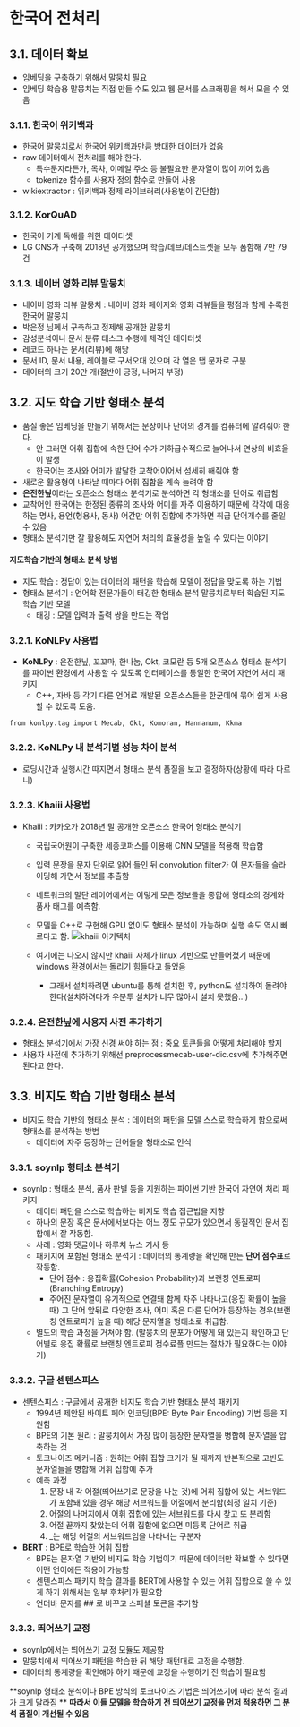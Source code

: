 # 한국어 전처리
## 3.1. 데이터 확보
 - 임베딩을 구축하기 위해서 말뭉치 필요
 - 임베딩 학습용 말뭉치는 직접 만들 수도 있고 웹 문서를 스크래핑을 해서 모을 수 있음

### 3.1.1. 한국어 위키백과
 - 한국어 말뭉치로서 한국어 위키백과만큼 방대한 데이터가 없음
 - raw 데이터에서 전처리를 해야 한다.
   - 특수문자라든가, 목차, 이메일 주소 등 불필요한 문자열이 많이 끼어 있음
   - tokenize 함수를 사용자 정의 함수로 만들어 사용
 - wikiextractor : 위키백과 정제 라이브러리(사용법이 간단함)
 
### 3.1.2. KorQuAD
 - 한국어 기계 독해를 위한 데이터셋
 - LG CNS가 구축해 2018년 공개했으며 학습/데브/데스트셋을 모두 폼함해 7만 79건
 
### 3.1.3. 네이버 영화 리뷰 말뭉치
 - 네이버 영화 리뷰 말뭉치 : 네이버 영화 페이지와 영화 리뷰들을 평점과 함께 수록한 한국어 말뭉치
 - 박은정 님께서 구축하고 정제해 공개한 말뭉치
 - 감성분석이나 문서 분류 태스크 수행에 제격인 데이터셋
 - 레코드 하나는 문서(리뷰)에 해당
 - 문서 ID, 문서 내용, 레이블로 구서오대 있으며 각 열은 탭 문자로 구분
 - 데이터의 크기 20만 개(절반이 긍정, 나머지 부정)
 
## 3.2. 지도 학습 기반 형태소 분석
 - 품질 좋은 임베딩을 만들기 위해서는 문장이나 단어의 경계를 컴퓨터에 알려줘야 한다.
   - 안 그러면 어휘 집합에 속한 단어 수가 기하급수적으로 늘어나서 연상의 비효율이 발생
   - 한국어는 조사와 어미가 발달한 교착어이어서 섬세히 해줘야 함
 - 새로운 활용형이 나타날 때마다 어휘 집합을 계속 늘려야 함
 - **은전한닢**이라는 오픈소스 형태소 분석기로 분석하면 각 형태소를 단어로 취급함
 - 교착어인 한국어는 한정된 종류의 조사와 어미를 자주 이용하기 때문에 각각에 대응하는 명사, 용언(형용사, 동사) 어간만 어휘 집합에 추가하면 취급 단어개수를 줄일 수 있음
 - 형태소 분석기만 잘 활용해도 자연어 처리의 효율성을 높일 수 있다는 이야기

#### 지도학습 기반의 형태소 분석 방법
 - 지도 학습 : 정답이 있는 데이터의 패턴을 학습해 모델이 정답을 맞도록 하는 기법
 - 형태소 분석기 : 언어학 전문가들이 태깅한 형태소 분석 말뭉치로부터 학습된 지도 학습 기반 모델
    - 태깅 : 모델 입력과 출력 쌍을 만드는 작업

### 3.2.1. KoNLPy 사용법
 - **KoNLPy** : 은전한닢, 꼬꼬마, 한나눔, Okt, 코모란 등 5개 오픈소스 형태소 분석기를 파이썬 환경에서 사용할 수 있도록 인터페이스를 통일한 한국어 자연어 처리 패키지
   - C++, 자바 등 각기 다른 언어로 개발된 오픈소스들을 한군데에 묶어 쉽게 사용할 수 있도록 도움.
 ~~~
 from konlpy.tag import Mecab, Okt, Komoran, Hannanum, Kkma
 ~~~
 
### 3.2.2. KoNLPy 내 분석기별 성능 차이 분석
 - 로딩시간과 실행시간 따지면서 형태소 분석 품질을 보고 결정하자(상황에 따라 다르니)

### 3.2.3. Khaiii 사용법
 - Khaiii : 카카오가 2018년 말 공개한 오픈소스 한국어 형태소 분석기
    - 국립국어원이 구축한 세종코퍼스를 이용해 CNN 모델을 적용해 학습함
    - 입력 문장을 문자 단위로 읽어 들인 뒤 convolution filter가 이 문자들을 슬라이딩해 가면서 정보를 추출함
    - 네트워크의 말단 레이어에서는 이렇게 모은 정보들을 종합해 형태소의 경계와 품사 태그를 예측함.
    - 모델을 C++로 구현해 GPU 없이도 형태소 분석이 가능하며 실행 속도 역시 빠르다고 함.
    ![khaiii 아키텍처](https://user-images.githubusercontent.com/49123169/73122275-4c09b300-3fc6-11ea-9403-78a99976ea25.PNG)
   
    - 여기에는 나오지 않지만 khaiii 자체가 linux 기반으로 만들어졌기 때문에 windows 환경에서는 돌리기 힘들다고 들었음
       - 그래서 설치하려면 ubuntu를 통해 설치한 후, python도 설치하여 돌려야 한다(설치하려다가 우분투 설치가 너무 많아서 설치 못했음...)

### 3.2.4. 은전한닢에 사용자 사전 추가하기
 - 형태소 분석기에서 가장 신경 써야 하는 점 : 중요 토큰들을 어떻게 처리해야 할지
 - 사용자 사전에 추가하기 위해선 preprocessmecab-user-dic.csv에 추가해주면 된다고 한다.
 
## 3.3. 비지도 학습 기반 형태소 분석
 - 비지도 학습 기반의 형태소 분석 : 데이터의 패턴을 모델 스스로 학습하게 함으로써 형태소를 분석하는 방법
     - 데이터에 자주 등장하는 단어들을 형태소로 인식

### 3.3.1. soynlp 형태소 분석기
 - soynlp : 형태소 분석, 품사 판별 등을 지원하는 파이썬 기반 한국어 자연어 처리 패키지
    - 데이터 패턴을 스스로 학습하는 비지도 학습 접근법을 지향
    - 하나의 문장 혹은 문서에서보다는 어느 정도 규모가 있으면서 동질적인 문서 집합에서 잘 작동함.
    - 사례 : 영화 댓글이나 하루치 뉴스 기사 등
    - 패키지에 포함된 형태소 분석기 : 데이터의 통계량을 확인해 만든 **단어 점수표**로 작동함.
       - 단어 점수 : 응집확률(Cohesion Probability)과 브랜칭 엔트로피(Branching Entropy)
       - 주어진 문자열이 유기적으로 연결돼 함께 자주 나타나고(응집 확률이 높을 때) 그 단어 앞뒤로 다양한 조사, 어미 혹은 다른 단어가 등장하는 경우(브랜칭 엔트로피가 높을 때) 해당 문자열을 형태소로 취급함.
    - 별도의 학습 과정을 거쳐야 함. (말뭉치의 분포가 어떻게 돼 있는지 확인하고 단어별로 응집 확률로 브랜칭 엔트로피 점수료플 만드는 절차가 필요하다는 이야기)   
       
### 3.3.2. 구글 센텐스피스
 - 센텐스피스 : 구글에서 공개한 비지도 학습 기반 형태소 분석 패키지
   - 1994년 제안된 바이트 페어 인코딩(BPE: Byte Pair Encoding) 기법 등을 지원함
   - BPE의 기본 원리 : 말뭉치에서 가장 많이 등장한 문자열을 병합해 문자열을 압축하는 것
   - 토크나이즈 메커니즘 : 원하는 어휘 집합 크기가 될 때까지 반본적으로 고빈도 문자열들을 병합해 어휘 집합에 추가
   - 예측 과정  
       1. 문장 내 각 어절(띄어쓰기로 문장을 나눈 것)에 어휘 집합에 있는 서브워드가 포함돼 있을 경우 해당 서브워드를 어절에서 분리함(최정 일치 기준)
       2. 어절의 나머지에서 어휘 집합에 있는 서브워드를 다시 찾고 또 분리함
       3. 어절 끝까지 찾았는데 어휘 집합에 없으면 미등록 단어로 취급
       4. _는 해당 어절의 서브워드임을 나타내는 구분자
 - **BERT** : BPE로 학습한 어휘 집합
   - BPE는 문자열 기반의 비지도 학습 기법이기 때문에 데이터만 확보할 수 있다면 어떤 언어에든 적용이 가능함
   - 센텐스피스 패키지 학습 결과를 BERT에 사용할 수 있는 어휘 집합으로 쓸 수 있게 하기 위해서는 일부 후처리가 필요함
   - 언더바 문자를 ## 로 바꾸고 스페셜 토큰을 추가함
   
### 3.3.3. 띄어쓰기 교정
 - soynlp에서는 띄어쓰기 교정 모듈도 제공함
 - 말뭉치에서 띄어쓰기 패턴을 학습한 뒤 해당 패턴대로 교정을 수행함.
 - 데이터의 통계량을 확인해야 하기 때문에 교정을 수행하기 전 학습이 필요함
   
**soynlp 형태소 분석이나 BPE 방식의 토크나이즈 기법은 띄어쓰기에 따라 분석 결과가 크게 달라짐 **
**따라서 이들 모델을 학습하기 전 띄어쓰기 교정을 먼저 적용하면 그 분석 품질이 개선될 수 있음**
